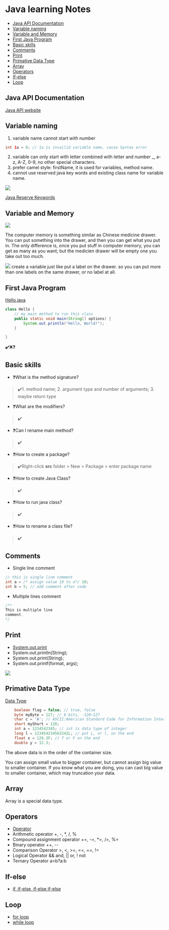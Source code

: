 <h1> Java learning Notes </h1>

- [Java API Documentation](#java-api-documentation)
- [Variable naming](#variable-naming)
- [Variable and Memory](#variable-and-memory)
- [First Java Program](#first-java-program)
- [Basic skills](#basic-skills)
- [Comments](#comments)
- [Print](#print)
- [Primative Data Type](#primative-data-type)
- [Array](#array)
- [Operators](#operators)
- [If-else](#if-else)
- [Loop](#loop)
  


## Java API Documentation
[Java API website](https://docs.oracle.com/javase/8/docs/api/)

## Variable naming
1. variable name cannot start with number
```java
int 1a = 0; // 1a is invailid variable name, cause Syntax error
```
2. variable can only start with letter combined with letter and number _, a-z, A-Z, 0-9, no other special characters.
3. prefer camel style: firstName, it is used for variables, method name.
4. cannot use reserved java key words and existing class name for variable name.

![](images/javaKeywords.png)

[Java Reserve Keywords](https://docs.oracle.com/javase/tutorial/java/nutsandbolts/_keywords.html)

## Variable and Memory
![](images/chineseMedicine.jpg)

The computer memory is something similar as Chinese medicine drawer. You can put something into the drawer, and then you can get what you put in. The only difference is, once you put stuff in computer memory, you can get as many as you want; but the medicien drawer will be empty one you take out too much.

![](images/memory.gif)
create a variable just like put a label on the drawer. so you can put more than one labels on the same drawer, or no label at all.

## First Java Program
[Hello.java](../src/com/huaxia/java1/Hello.java)
```java
class Hello {
	// my main method to run this class
	public static void main(String[] options) {
		System.out.println("Hello, World!");
	}

}
```
✔️❌❓
## Basic skills
* ❓What is the method signature?
>✔️1. method name; 2. argument type and number of arguments; 3. maybe return type
* ❓What are the modifiers?
>✔️

* ❓Can I rename main method?
>✔️

* ❓How to create a package?
>✔️Right-click **src** folder > New > Package > enter package name

* ❓How to create Java Class?
>✔️

* ❓How to run java class?
>✔️

* ❓How to rename a class file?
>✔️

## Comments
* Single line comment
```java
// this is single line comment
int a = /* assign value 10 to a*/ 10;
int b = 5; // add comment after code
```
* Multiple lines comment
```java
/**
This is multiple line
comment.
*/
```
## Print
* [System.out.print](../src/com/huaxia/java1/Print.java)
* System.out.println(String);
* System.out.print(String);
* System.out.printf(format, args);

![](images/languageBasics.svg)

## Primative Data Type
[Data Type](../src/com/huaxia/java1/DataType.java)
```java
	boolean flag = false; // true, false
	byte myByte = 127; // 8 bits, -128~127
	char c = 'A'; // ASCII:American Standard Code for Information Interchange, 7 bits
	short myShort = 128;
	int a = 1234542345; // int is data type of integer
	long l = 123454234563242L; // put L, or l, on the end
	float x = 129.3F; // f or F on the end
	double y = 12.3;
```
The above data is in the order of the container size.

You can assign small value to bigger container, but cannot assign big value to smaller container. If you know what you are doing, you can cast big value to smaller container, which may truncation your data.

## Array
Array is a special data type.

## Operators
* [Operator](../src/com/huaxia/java1/Operator.java)
* Arithmetic operator +, -, *, /, %
* Compound assignment operator +=, -=, *=, /=, %=
* Binary operator ++, --
* Comparison Operator >, <, >=, <=, ==, !=
* Logical Operator  && and, || or, ! not
* Ternary Operator a>b?a:b

## If-else
* [if, if-else, if-else if-else](../src/com/huaxia/java1/IfElse.java)

## Loop
* [for loop](../src/com/huaxia/java1/Loop.java)
* [while loop]()